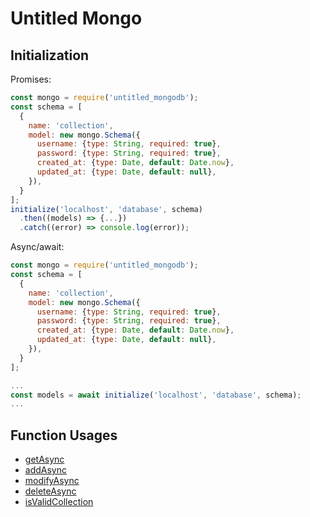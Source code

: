 # Untitled Mongo
## Initialization
Promises:
```js
const mongo = require('untitled_mongodb');
const schema = [
  {
    name: 'collection',
    model: new mongo.Schema({
      username: {type: String, required: true},
      password: {type: String, required: true},
      created_at: {type: Date, default: Date.now},
      updated_at: {type: Date, default: null},
    }),
  }
];
initialize('localhost', 'database', schema)
  .then((models) => {...})
  .catch((error) => console.log(error));
```

Async/await:
```js
const mongo = require('untitled_mongodb');
const schema = [
  {
    name: 'collection',
    model: new mongo.Schema({
      username: {type: String, required: true},
      password: {type: String, required: true},
      created_at: {type: Date, default: Date.now},
      updated_at: {type: Date, default: null},
    }),
  }
];

...
const models = await initialize('localhost', 'database', schema);
...
```

## Function Usages
- [getAsync](./documentations/getAsync.md)
- [addAsync](./documentations/addAsync.md)
- [modifyAsync](./documentations/modifyAsync.md)
- [deleteAsync](./documentations/deleteAsync.md)
- [isValidCollection](./documentations/isValidCollection.md)
